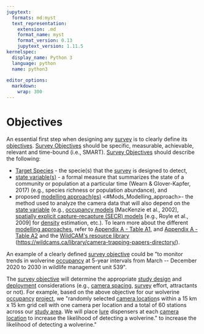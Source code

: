 ```yaml
---
jupytext:
  formats: md:myst
  text_representation:
    extension: .md
    format_name: myst
    format_version: 0.13
    jupytext_version: 1.11.5
kernelspec:
  display_name: Python 3
  language: python
  name: python3
  
editor_options: 
  markdown: 
    wrap: 300
---
```


# Objectives

An essential first step when designing any [survey](#survey) is to clearly define its [objectives](#Survey_objectives). [Survey Objectives](#Survey_objectives) should be specific, measurable, achievable, relevant and time-bound (i.e., SMART). [Survey Objectives](#Survey_objectives) should describe the following:

-   [Target Species](#Target_species) - the specie(s) that the [survey](#survey) is designed to detect,
-   [state variable(s)](#State_variable) - a formal measure that summarizes the state of a community or population at a particular time (Wearn & Glover-Kapfer, 2017) (e.g., species richness or population abundance), and
-   proposed [modelling approach(es)](#Mods_Modelling_approach) \<#Mods_Modelling_approach\>- the method used to analyze the camera data that will also depend on the [state variable](#State_variable) (e.g., [occupancy models](#Mods_Occupancy_model) [MacKenzie et al., 2002], [spatially explicit capture-recapture (SECR) models](https://ualbertaca-my.sharepoint.com/personal/cjsteven_ualberta_ca/Documents/%20h#Mods_SCR_SECR) [e.g., Royle et al., 2009] for [density](#density) estimation, etc.). To learn more about the different [modelling approaches](#Mods_Modelling_approach), refer to [Appendix A - Table A1](#_Table_A1._Summary), and [Appendix A - Table A2](#_Table_A2._Summary) and the [WildCAM's resource library](https://wildcams.ca/library/camera-trapping-papers-directory/) (<https://wildcams.ca/library/camera-trapping-papers-directory/>).

An example of a clearly defined [survey objective](#Survey_objectives) could be "to monitor trends in wolverine [occupancy](#Occupancy) at 5-year intervals from March -- December 2020 to 2030 in wildlife management unit 539".

The [survey objective](#Survey_objectives) will determine the appropriate [study design](#survey) and [deployment](#Heirch_Deployment) considerations (e.g., [camera spacing](#Camera_spacing), [survey](#survey) effort, attractants or not). For example, based on the above objective for our wolverine [occupancy](#Occupancy) [project](#project), we "randomly selected [camera location](#Heirch_Camera_location)s within a 15 km x 15 km grid cell with one camera per location and a total of 60 stations across our [study area](#Hierarch_Study_area). We will place [lure](#BaitLure_Lure) dispensers at each [camera location](#Heirch_Camera_location) to increase the likelihood of detecting a wolverine." to increase the likelihood of detecting a wolverine."

